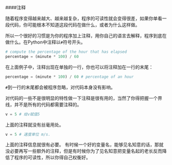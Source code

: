 ####注释

随着程序变得越来越大、越来越复杂，程序的可读性就会变得很差，如果你单看一段代码，你可能根本不知道这段代码在做什么，或者为什么这样做。

所以一个很好的习惯是为你的程序加上注释，用你自己的语言去解释，程序到底在做什么。在Python中注释以`#`符号开头。

```python
# compute the percentage of the hour that has elapsed
percentage = (minute * 100) / 60
```
在上面例子中，注释出现在单独的一行，你也可以将注释加在一行的末尾：
```python
percentage = (minute * 100) / 60 # percentage of an hour
```
`#`到一行的末尾都会被程序忽略，对代码本身没有影响。

对代码的一些不是很明显的特性做一下注释是很有用的，当然了你得把握一个界线，并不是所有的代码都需要注释的。
```python
v = 5 # 给v赋值5
```
上面的注释就没有丝毫用处。

```python
v = 5 # 速度单位 m/s.
```
上面的注释信息就很有必要。
有时候一个好的变量名，能够见名知意的话，那就没必要再写一些额外的注释，但是有时候你为了见名知意把变量名起的老长反而降低了程序的可读性，所以你得自己权衡好。




